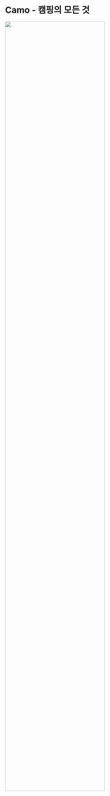 # Camo - 캠핑의 모든 것
<img width="80%" src="https://github.com/ansrlgur12/finalProject_camo_jar/assets/92293624/7d71c040-0a1c-4d7a-8b1b-68ea7f4ad219"/>

